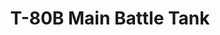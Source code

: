 ---
title: "T-80B Main Battle Tank"
price: "1800" 
desc: "Maketa"
img_path: "/assets/img/UA72024.jpg"
brand: "N/A"
available: true
special_offer: false
new: false
soon: false
cat: "010000"
subcat: "013100"
subsubcat: "0N/A"
sifra: "UA72024"
---